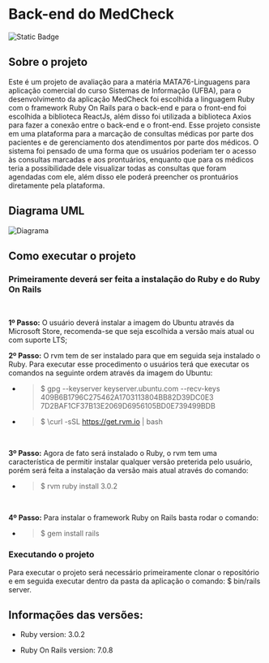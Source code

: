 # Back-end do MedCheck
<img alt="Static Badge" src="https://img.shields.io/badge/Ruby-red">


## Sobre o projeto
Este é um projeto de avaliação para a matéria MATA76-Linguagens para aplicação comercial do curso Sistemas de Informação (UFBA), para o desenvolvimento da aplicação MedCheck foi escolhida a linguagem Ruby com o framework Ruby On Rails para o back-end e para o front-end foi escolhida a biblioteca ReactJs, além disso foi utilizada a biblioteca Axios para fazer a conexão entre o back-end e o front-end. Esse projeto consiste em uma plataforma para a marcação de consultas médicas por parte dos pacientes e de gerenciamento dos atendimentos por parte dos médicos. O sistema foi pensado de uma forma que os usuários poderiam ter o acesso às consultas marcadas e aos prontuários, enquanto que para os médicos teria a possibilidade dele visualizar todas as consultas que foram agendadas com ele, além disso ele poderá preencher os prontuários diretamente pela plataforma.


## Diagrama UML
![Diagrama](https://github.com/the-bugs/medcheck-backend-rails/blob/main/doc/diagrama/diagrama.png)

## Como executar o projeto

### Primeiramente deverá ser feita a instalação do Ruby e do Ruby On Rails
<br />

**1º Passo:** O usuário deverá instalar a imagem do Ubuntu através da Microsoft Store, recomenda-se que seja escolhida a versão mais atual ou com suporte LTS;
<br />


**2º Passo:** O rvm tem de ser instalado para que em seguida seja instalado o Ruby. Para executar esse procedimento o usuários terá que executar os comandos na seguinte ordem através da imagem do Ubuntu:


  * > $ gpg --keyserver keyserver.ubuntu.com --recv-keys 409B6B1796C275462A1703113804BB82D39DC0E3    7D2BAF1CF37B13E2069D6956105BD0E739499BDB

  * > $ \curl -sSL https://get.rvm.io | bash
<br />

**3º Passo:** Agora de fato será instalado o Ruby, o rvm tem uma característica de permitir instalar qualquer versão preterida pelo usuário, porém será feita a instalação da versão mais atual através do comando:


* > $ rvm ruby install 3.0.2
<br />

**4º Passo:** Para instalar o framework Ruby on Rails basta rodar o comando:


* > $ gem install rails


### Executando o projeto

Para executar o projeto será necessário primeiramente clonar o repositório e em seguida executar dentro da pasta da aplicação o comando: $ bin/rails server. 


## Informações das versões:

* Ruby version: 3.0.2

* Ruby On Rails version: 7.0.8



